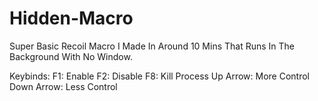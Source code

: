 # Hidden-Macro
Super Basic Recoil Macro I Made In Around 10 Mins That Runs In The Background With No Window.

Keybinds:
   F1: Enable 
   F2: Disable 
   F8: Kill Process 
   Up Arrow: More Control
   Down Arrow: Less Control
